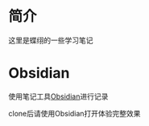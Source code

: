 # 简介
这里是蝶䌻的一些学习笔记

# Obsidian
使用笔记工具[Obsidian](https://obsidian.md/)进行记录  

clone后请使用Obsidian打开体验完整效果